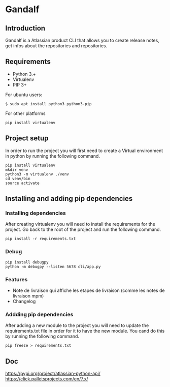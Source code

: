 # Gandalf
## Introduction
Gandalf is a Atlassian product CLI that allows you to create release notes, get infos about the repositories and repositories.
## Requirements
* Python 3.+
* Virtualenv
* PIP 3+

For ubuntu users:
```
$ sudo apt install python3 python3-pip
```
For other platforms
```
pip install virtualenv
```

## Project setup

In order to run the project you will first need to create a Virtual environment in python by running the following command.

```
pip install virtualenv
mkdir venv
python3 -m virtualenv ./venv
cd venv/bin
source activate
```

## Installing and adding pip dependencies
### Installing dependencies

After creating virtualenv you will need to install the requirements for the project. Go back to the root of the project and run the following command.

```
pip install -r requirements.txt
```
### Debug
```
pip install debugpy
python -m debugpy --listen 5678 cli/app.py
```

### Features
* Note de livraison qui affiche les etapes de livraison (comme les notes de livraison mpm)
* Changelog

### Addding pip dependencies
After adding a new module to the project you will need to update the requirements.txt file in order for it to have the new module. You cand do this by running the following command.

```
pip freeze > requirements.txt
```


## Doc
https://pypi.org/project/atlassian-python-api/
https://click.palletsprojects.com/en/7.x/